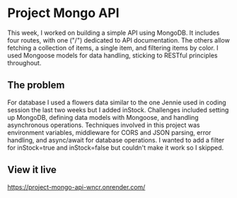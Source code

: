 # Project Mongo API

This week, I worked on building a simple API using MongoDB. It includes four routes, with one ("/") dedicated to API documentation. The others allow fetching a collection of items, a single item, and filtering items by color. I used Mongoose models for data handling, sticking to RESTful principles throughout.

## The problem

For database I used a flowers data similar to the one Jennie used in coding session the last two weeks but I added inStock. Challenges included setting up MongoDB, defining data models with Mongoose, and handling asynchronous operations. Techniques involved in this project was environment variables, middleware for CORS and JSON parsing, error handling, and async/await for database operations. I wanted to add a filter for inStock=true and inStock=false but couldn't make it work so I skipped.

## View it live
https://project-mongo-api-wncr.onrender.com/
